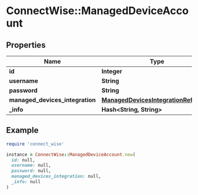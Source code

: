 # ConnectWise::ManagedDeviceAccount

## Properties

| Name | Type | Description | Notes |
| ---- | ---- | ----------- | ----- |
| **id** | **Integer** |  | [optional] |
| **username** | **String** |  | [optional] |
| **password** | **String** |  | [optional] |
| **managed_devices_integration** | [**ManagedDevicesIntegrationReference**](ManagedDevicesIntegrationReference.md) |  | [optional] |
| **_info** | **Hash&lt;String, String&gt;** |  | [optional] |

## Example

```ruby
require 'connect_wise'

instance = ConnectWise::ManagedDeviceAccount.new(
  id: null,
  username: null,
  password: null,
  managed_devices_integration: null,
  _info: null
)
```

